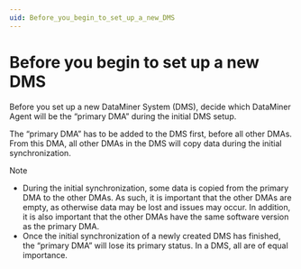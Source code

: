 ```yaml
---
uid: Before_you_begin_to_set_up_a_new_DMS
---
```


# Before you begin to set up a new DMS

Before you set up a new DataMiner System (DMS), decide which DataMiner Agent will be the “primary DMA” during the initial DMS setup.

The “primary DMA” has to be added to the DMS first, before all other DMAs. From this DMA, all other DMAs in the DMS will copy data during the initial synchronization.

> [!NOTE]
> - During the initial synchronization, some data is copied from the primary DMA to the other DMAs. As such, it is important that the other DMAs are empty, as otherwise data may be lost and issues may occur. In addition, it is also important that the other DMAs have the same software version as the primary DMA.
> - Once the initial synchronization of a newly created DMS has finished, the “primary DMA” will lose its primary status. In a DMS, all are of equal importance.
>

